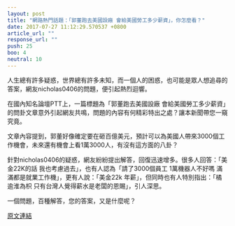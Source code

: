 ```yaml
---
layout: post
title: "網路熱門話題：「郭董跑去美國設廠 會給美國勞工多少薪資」，你怎麼看？"
date: 2017-07-27 11:12:29.570537 +0800
article_url: ""
response_url: ""
push: 25
boo: 4
neutral: 10
---
```


人生總有許多疑惑，世界總有許多未知，而一個人的困惑，也可能是眾人想追尋的答案，網友nicholas0406的問題，便引起熱烈迴響。

在國內知名論壇PTT上，一篇標題為「郭董跑去美國設廠 會給美國勞工多少薪資」的問卦文章意外引起網友共鳴，問題的內容有何精彩特出之處？讓本新聞帶您一窺究竟。

文章內容提到，郭董好像確定要在砸百億美元，預計可以為美國人帶來3000個工作機會，未來還有機會上看1萬3000人，有沒有這方面的八卦？

針對nicholas0406的疑惑，網友紛紛提出解答，回復迅速增多。很多人回答：「美金22K的話 我也考慮過去」，也有人認為「請了3000個員工 1萬機器人不好嗎  滿滿都是就業工作機」，更有人說：「美金22k  年薪」，但同時也有人特別指出：「橘逾淮為枳  只有台灣人覺得薪水是老闆的恩賜」，引人深思。

一個問題，百種解答，您的答案，又是什麼呢？

<a href = "https://www.ptt.cc/bbs/Gossiping/M.1501112552.A.46A.html">原文連結</a>

